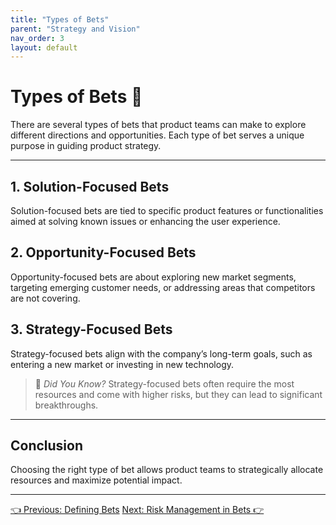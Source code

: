 ```yaml
---
title: "Types of Bets"
parent: "Strategy and Vision"
nav_order: 3
layout: default
---
```


# Types of Bets 🎲

There are several types of bets that product teams can make to explore different directions and opportunities. Each type of bet serves a unique purpose in guiding product strategy.

---

## 1. Solution-Focused Bets

Solution-focused bets are tied to specific product features or functionalities aimed at solving known issues or enhancing the user experience.

## 2. Opportunity-Focused Bets

Opportunity-focused bets are about exploring new market segments, targeting emerging customer needs, or addressing areas that competitors are not covering.

## 3. Strategy-Focused Bets

Strategy-focused bets align with the company’s long-term goals, such as entering a new market or investing in new technology.

> 🧩 *Did You Know?* Strategy-focused bets often require the most resources and come with higher risks, but they can lead to significant breakthroughs.

---

## Conclusion

Choosing the right type of bet allows product teams to strategically allocate resources and maximize potential impact.

---

<div class="nav-buttons">
    <a href="/strategy-and-vision/defining-bets/" class="btn btn-secondary">👈 Previous: Defining Bets</a>
    <a href="/strategy-and-vision/risk-management-in-bets/" class="btn btn-primary">Next: Risk Management in Bets 👉</a>
</div>